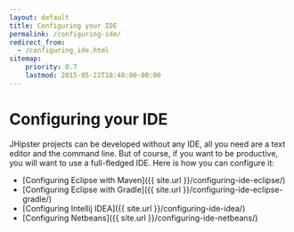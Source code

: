 ```yaml
---
layout: default
title: Configuring your IDE
permalink: /configuring-ide/
redirect_from:
  - /configuring_ide.html
sitemap:
    priority: 0.7
    lastmod: 2015-05-22T18:40:00-00:00
---
```


# <i class="fa fa-keyboard-o"></i> Configuring your IDE

JHipster projects can be developed without any IDE, all you need are a text editor and the command line. But of course, if you want to be productive, you will want to use a full-fledged IDE. Here is how you can configure it:

- [Configuring Eclipse with Maven]({{ site.url }}/configuring-ide-eclipse/)
- [Configuring Eclipse with Gradle]({{ site.url }}/configuring-ide-eclipse-gradle/)
- [Configuring Intellij IDEA]({{ site.url }}/configuring-ide-idea/)
- [Configuring Netbeans]({{ site.url }}/configuring-ide-netbeans/)
